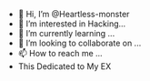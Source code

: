 - 👋 Hi, I’m @Heartless-monster
- 👀 I’m interested in Hacking...
- 🌱 I’m currently learning ...
- 💞️ I’m looking to collaborate on ...
- 📫 How to reach me ...
- This Dedicated to My EX

<!---
Heartless-monster/Heartless-monster is a ✨ special ✨ repository because its `README.md` (this file) appears on your GitHub profile.
You can click the Preview link to take a look at your changes.
--->
